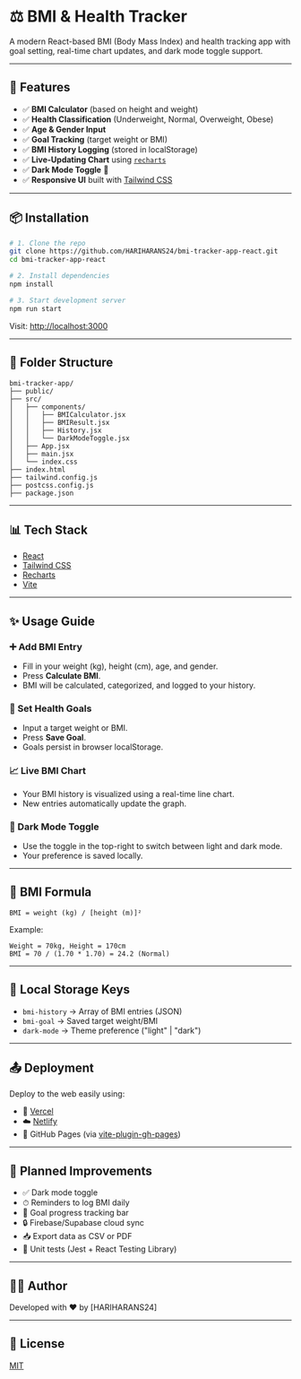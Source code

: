 # ⚖️ BMI & Health Tracker

A modern React-based BMI (Body Mass Index) and health tracking app with goal setting, real-time chart updates, and dark mode toggle support.

---

## 🚀 Features

- ✅ **BMI Calculator** (based on height and weight)
- ✅ **Health Classification** (Underweight, Normal, Overweight, Obese)
- ✅ **Age & Gender Input**
- ✅ **Goal Tracking** (target weight or BMI)
- ✅ **BMI History Logging** (stored in localStorage) 
- ✅ **Live-Updating Chart** using [`recharts`](https://recharts.org/)
- ✅ **Dark Mode Toggle** 🌙
- ✅ **Responsive UI** built with [Tailwind CSS](https://tailwindcss.com/)

---


## 📦 Installation

```bash
# 1. Clone the repo
git clone https://github.com/HARIHARANS24/bmi-tracker-app-react.git
cd bmi-tracker-app-react

# 2. Install dependencies
npm install

# 3. Start development server
npm run start
```

Visit: [http://localhost:3000](http://localhost:3000)

---

## 📁 Folder Structure

```
bmi-tracker-app/
├── public/
├── src/
│   ├── components/
│   │   ├── BMICalculator.jsx
│   │   ├── BMIResult.jsx
│   │   ├── History.jsx
│   │   └── DarkModeToggle.jsx
│   ├── App.jsx
│   ├── main.jsx
│   └── index.css
├── index.html
├── tailwind.config.js
├── postcss.config.js
├── package.json
```

---

## 📊 Tech Stack

- [React](https://reactjs.org/)
- [Tailwind CSS](https://tailwindcss.com/)
- [Recharts](https://recharts.org/)
- [Vite](https://vitejs.dev/)

---

## ✨ Usage Guide

### ➕ Add BMI Entry
- Fill in your weight (kg), height (cm), age, and gender.
- Press **Calculate BMI**.
- BMI will be calculated, categorized, and logged to your history.

### 🎯 Set Health Goals
- Input a target weight or BMI.
- Press **Save Goal**.
- Goals persist in browser localStorage.

### 📈 Live BMI Chart
- Your BMI history is visualized using a real-time line chart.
- New entries automatically update the graph.

### 🌙 Dark Mode Toggle
- Use the toggle in the top-right to switch between light and dark mode.
- Your preference is saved locally.

---

## 🧮 BMI Formula

```
BMI = weight (kg) / [height (m)]²
```

Example:
```
Weight = 70kg, Height = 170cm
BMI = 70 / (1.70 * 1.70) = 24.2 (Normal)
```

---

## 💾 Local Storage Keys

- `bmi-history` → Array of BMI entries (JSON)
- `bmi-goal` → Saved target weight/BMI
- `dark-mode` → Theme preference ("light" | "dark")

---

## 📤 Deployment

Deploy to the web easily using:

- 🔄 [Vercel](https://vercel.com/)
- ☁️ [Netlify](https://www.netlify.com/)
- 🧩 GitHub Pages (via [vite-plugin-gh-pages](https://www.npmjs.com/package/vite-plugin-gh-pages))

---

## 📅 Planned Improvements

- ✅ Dark mode toggle
- ⏱ Reminders to log BMI daily
- 🔔 Goal progress tracking bar
- 🔒 Firebase/Supabase cloud sync
- 📥 Export data as CSV or PDF
- 🧪 Unit tests (Jest + React Testing Library)

---

## 👨‍💻 Author

Developed with ❤️ by [HARIHARANS24]

---

## 📄 License

[MIT](LICENSE)

